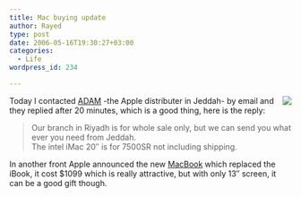 ```yaml
---
title: Mac buying update
author: Rayed
type: post
date: 2006-05-16T19:30:27+03:00
categories:
  - Life
wordpress_id: 234

---
```

<p><img src="/upload/2006-05-16/adam.png" align="right"/>Today I contacted <a href="http://www.adamsa.com/">ADAM</a> -the Apple distributer in Jeddah- by email and they replied after 20 minutes, which is a good thing, here is the reply:</p>
<blockquote><p>
Our branch in Riyadh is for whole sale only, but we can send you what ever you need from Jeddah.<br />
The intel iMac 20&#8243; is for 7500SR not including shipping.
</p></blockquote>
<p>In another front Apple announced the new <a href="http://www.apple.com/macbook/macbook.html">MacBook</a> which replaced the iBook, it cost $1099 which is really attractive, but with only 13&#8243; screen, it can be a good gift though.</p>
